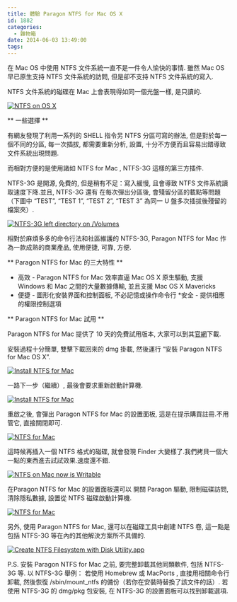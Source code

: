 ```yaml
---
title: 體驗 Paragon NTFS for Mac OS X
id: 1882
categories:
  - 雜物箱
date: 2014-06-03 13:49:00
tags:
---
```


在 Mac OS 中使用 NTFS 文件系統一直不是一件令人愉快的事情.
雖然 Mac OS 早已原生支持 NTFS 文件系統的訪問, 但是卻不支持 NTFS 文件系統的寫入.

NTFS 文件系統的磁碟在 Mac 上會表現得如同一個光盤一樣, 是只讀的.

[![NTFS on OS X](/wp-content/uploads/2014/06/螢幕快照-2014-06-03-13.00.15-300x194.png)](/wp-content/uploads/2014/06/-2014-06-03-13.00.15-e1401773811475.png)

<!--more-->

** 一些選擇 **

有網友發現了利用一系列的 SHELL 指令另 NTFS 分區可寫的辦法, 但是對於每一個不同的分區, 每一次插拔, 都需要重新分析, 設置, 十分不方便而且容易出錯導致文件系統出現問題.

而相對方便的是使用諸如 NTFS for Mac ,  NTFS-3G 這樣的第三方插件.

NTFS-3G 是開源, 免費的, 但是稍有不足：寫入緩慢, 且會導致 NTFS 文件系統讀取速度下降.並且, NTFS-3G 還有 在每次彈出分區後, 會殘留分區的載點等問題（下圖中 “TEST”, “TEST 1”, “TEST 2”, “TEST 3” 為同一 U 盤多次插拔後殘留的檔案夾）.

[![NTFS-3G left directory on /Volumes](/wp-content/uploads/2014/06/Pasted-Graphic-1-e1401774347230.png)](/wp-content/uploads/2014/06/Pasted-Graphic-1-300x207.png)

相對於麻煩多多的命令行法和社區維護的 NTFS-3G, Paragon NTFS for Mac 作為一款成熟的商業產品, 使用便捷, 可靠, 方便.

** Paragon NTFS for Mac 的三大特性 **
* 高效 - Paragon NTFS for Mac 效率直逼 Mac OS X 原生驅動, 支援 Windows 和 Mac 之間的大量數據傳輸, 並且支援 Mac OS X Mavericks
* 便捷 - 圖形化安裝界面和控制面板, 不必記憶或操作命令行
*安全 - 提供相應的權限控制選項

** Paragon NTFS for Mac 試用 **

Paragon NTFS for Mac 提供了 10 天的免費試用版本, 大家可以到其[官網](http://www.paragon-software.com/home/ntfs-mac/)下載.

安裝過程十分簡單, 雙擊下載回來的 dmg 掛載, 然後運行 “安裝 Paragon NTFS for Mac OS X”.

[![Install NTFS for Mac](/wp-content/uploads/2014/06/螢幕快照-2014-06-03-12.56.16-300x206.png)](/wp-content/uploads/2014/06/-2014-06-03-12.56.16-e1401774366864.png)

一路下一步（繼續）, 最後會要求重新啟動計算機.

[![Install NTFS for Mac](/wp-content/uploads/2014/06/螢幕快照-2014-06-03-12.56.19-300x268.png)](/wp-content/uploads/2014/06/-2014-06-03-12.56.19-e1401774378980.png)

重啟之後, 會彈出 Paragon NTFS for Mac 的設置面板, 這是在提示購買註冊.不用管它, 直接關閉即可.

[![NTFS for Mac](/wp-content/uploads/2014/06/螢幕快照-2014-06-03-13.19.12-300x258.png)](/wp-content/uploads/2014/06/-2014-06-03-13.19.12-e1401774389530.png)

這時候再插入一個 NTFS 格式的磁碟, 就會發現 Finder 大變樣了.我們拷貝一個大一點的東西進去試試效果.速度還不錯.

[![NTFS on Mac now is Writable](/wp-content/uploads/2014/06/螢幕快照-2014-06-03-12.55.09-300x196.png)](/wp-content/uploads/2014/06/-2014-06-03-12.55.09-e1401774401593.png)

在Paragon NTFS for Mac 的設置面板還可以 開關 Paragon 驅動, 限制磁碟訪問, 清除隱私數據, 設置從 NTFS 磁碟啟動計算機.

[![NTFS for Mac](/wp-content/uploads/2014/06/螢幕快照-2014-06-03-12.55.37-300x258.png)](/wp-content/uploads/2014/06/-2014-06-03-12.55.37-e1401774411505.png)

另外, 使用 Paragon NTFS for Mac, 還可以在磁碟工具中創建 NTFS 卷, 這一點是包括 NTFS-3G 等在內的其他解決方案所不具備的.

[![Create NTFS Filesystem with Disk Utility.app](/wp-content/uploads/2014/06/螢幕快照-2014-06-03-12.56.57-300x265.png)](/wp-content/uploads/2014/06/-2014-06-03-12.56.57-e1401774423287.png)

P.S. 安裝 Paragon NTFS for Mac 之前, 要完整卸載其他同類軟件, 包括 NTFS-3G 等.
以 NTFS-3G 舉例：
若使用 Homebrew 或 MacPorts , 直接用相關命令行卸載, 然後恢復 /sbin/mount_ntfs 的備份（若你在安裝時替換了該文件的話）.
若使用 NTFS-3G 的 dmg/pkg 包安裝, 在 NTFS-3G 的設置面板可以找到卸載選項.
